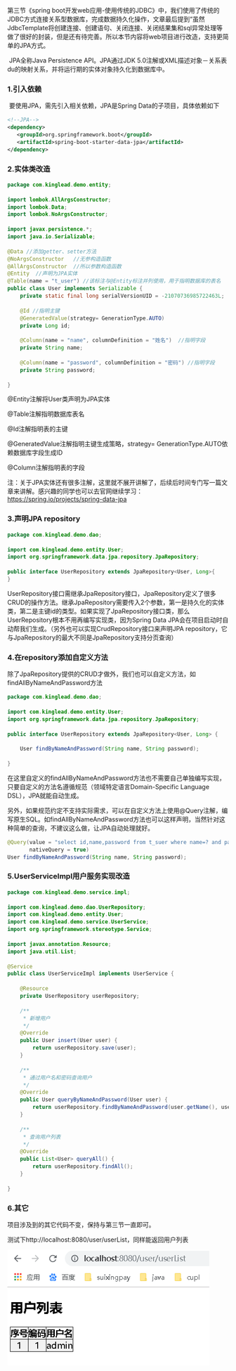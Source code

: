 第三节《spring boot开发web应用-使用传统的JDBC》中，我们使用了传统的JDBC方式连接关系型数据库，完成数据持久化操作，文章最后提到“虽然JdbcTemplate将创建连接、创建语句、关闭连接、关闭结果集和sql异常处理等做了很好的封装，但是还有待完善。所以本节内容将web项目进行改造，支持更简单的JPA方式。

​		JPA全称Java Persistence API。JPA通过JDK 5.0注解或XML描述对象－关系表du的映射关系，并将运行期的实体对象持久化到数据库中。

### 1.引入依赖

​	要使用JPA，需先引入相关依赖，JPA是Spring Data的子项目，具体依赖如下

```xml
<!--JPA-->
<dependency>
   <groupId>org.springframework.boot</groupId>
   <artifactId>spring-boot-starter-data-jpa</artifactId>
</dependency>
```

### 2.实体类改造

```java
package com.kinglead.demo.entity;

import lombok.AllArgsConstructor;
import lombok.Data;
import lombok.NoArgsConstructor;

import javax.persistence.*;
import java.io.Serializable;

@Data //添加getter、setter方法
@NoArgsConstructor   //无参构造函数
@AllArgsConstructor  //所以参数构造函数
@Entity  //声明为JPA实体
@Table(name = "t_user") //该标注与@Entity标注并列使用，用于指明数据库的表名
public class User implements Serializable {
    private static final long serialVersionUID = -21070736985722463L;

    @Id //指明主键
    @GeneratedValue(strategy= GenerationType.AUTO)
    private Long id;

    @Column(name = "name", columnDefinition = "姓名")  //指明字段
    private String name;

    @Column(name = "password", columnDefinition = "密码") //指明字段
    private String password;

}
```

@Entity注解将User类声明为JPA实体

@Table注解指明数据库表名

@Id注解指明表的主键

@GeneratedValue注解指明主键生成策略，strategy= GenerationType.AUTO依赖数据库字段生成ID

@Column注解指明表的字段

注：关于JPA实体还有很多注解，这里就不展开讲解了，后续后时间专门写一篇文章来讲解。感兴趣的同学也可以去官网继续学习：https://spring.io/projects/spring-data-jpa

### 3.声明JPA repository

```java
package com.kinglead.demo.dao;

import com.kinglead.demo.entity.User;
import org.springframework.data.jpa.repository.JpaRepository;

public interface UserRepository extends JpaRepository<User, Long>{
}
```

UserRepository接口需继承JpaRepository接口，JpaRepository定义了很多CRUD的操作方法。继承JpaRepository需要传入2个参数，第一是持久化的实体类，第二是主键id的类型。如果实现了JpaRepository接口类，那么UserRepository根本不用再编写实现类，因为Spring Data JPA会在项目启动时自动帮我们生成。（另外也可以实现CrudRepository接口来声明JPA repository，它与JpaRepository的最大不同是JpaRepository支持分页查询）

### 4.在repository添加自定义方法

​	除了JpaRepository提供的CRUD才做外，我们也可以自定义方法，如findAllByNameAndPassword方法

```java
package com.kinglead.demo.dao;

import com.kinglead.demo.entity.User;
import org.springframework.data.jpa.repository.JpaRepository;

public interface UserRepository extends JpaRepository<User, Long> {

    User findByNameAndPassword(String name, String password);

}
```

​	在这里自定义的findAllByNameAndPassword方法也不需要自己单独编写实现，只要自定义的方法名遵循规范（领域特定语言Domain-Specific Language DSL），JPA就能自动生成。

​     另外，如果规范约定不支持实际需求，可以在自定义方法上使用@Query注解，编写原生SQL。如findAllByNameAndPassword方法也可以这样声明，当然针对这种简单的查询，不建议这么做，让JPA自动处理就好。

```java
@Query(value = "select id,name,password from t_suer where name=? and password=?", 
       nativeQuery = true)
User findByNameAndPassword(String name, String password);
```

### 5.UserServiceImpl用户服务实现改造

```java
package com.kinglead.demo.service.impl;

import com.kinglead.demo.dao.UserRepository;
import com.kinglead.demo.entity.User;
import com.kinglead.demo.service.UserService;
import org.springframework.stereotype.Service;

import javax.annotation.Resource;
import java.util.List;

@Service
public class UserServiceImpl implements UserService {

    @Resource
    private UserRepository userRepository;

    /**
     * 新增用户
     */
    @Override
    public User insert(User user) {
        return userRepository.save(user);
    }

    /**
     * 通过用户名和密码查询用户
     */
    @Override
    public User queryByNameAndPassword(User user) {
        return userRepository.findByNameAndPassword(user.getName(), user.getPassword());
    }

    /**
     * 查询用户列表
     */
    @Override
    public List<User> queryAll() {
        return userRepository.findAll();
    }

}
```

### 6.其它

项目涉及到的其它代码不变，保持与第三节一直即可。

测试下http://localhost:8080/user/userList，同样能返回用户列表

![image-20200916143407110](https://raw.githubusercontent.com/kinglead2012/myblog/master/img/image-20200916143407110.png)
